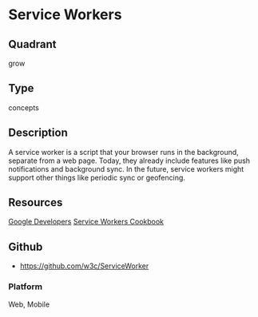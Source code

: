 # Service Workers

## Quadrant
grow

## Type
concepts

## Description
A service worker is a script that your browser runs in the background, separate from a web page. Today, they already include features like push notifications and background sync. In the future, service workers might support other things like periodic sync or geofencing.

## Resources
[Google Developers](https://developers.google.com/web/fundamentals/primers/service-workers/)
[Service Workers Cookbook](https://serviceworke.rs/)

## Github
* <https://github.com/w3c/ServiceWorker>

### Platform

Web, Mobile